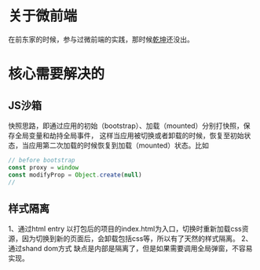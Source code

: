 # 关于微前端
在前东家的时候，参与过微前端的实践，那时候[乾坤](http://baidu.com)还没出。
# 核心需要解决的
## JS沙箱
快照思路，即通过应用的初始（bootstrap）、加载（mounted）分别打快照，保存全局变量和劫持全局事件，
这样当应用被切换或者卸载的时候，恢复至初始状态，当应用第二次加载的时候恢复到加载（mounted）状态。比如

```js
// before bootstrap
const proxy = window
const modifyProp = Object.create(null)
// 

```
## 样式隔离
1、通过html entry
以打包后的项目的index.html为入口，切换时重新加载css资源，因为切换到新的页面后，会卸载包括css等，所以有了天然的样式隔离。
2、通过shand dom方式
缺点是内部是隔离了，但是如果需要调用全局弹窗，不容易实现。
 